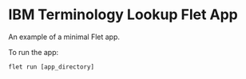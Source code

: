 # IBM Terminology Lookup Flet App

An example of a minimal Flet app.

To run the app:

```
flet run [app_directory]
```
